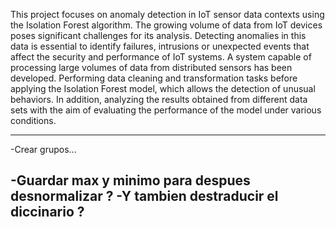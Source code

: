 This project focuses on anomaly detection in IoT sensor data contexts using the Isolation Forest algorithm. 
The growing volume of data from IoT devices poses significant challenges for its analysis. Detecting anomalies in this data is essential to identify failures, intrusions or unexpected events that affect the security and performance of IoT systems.
A system capable of processing large volumes of data from distributed sensors has been developed. Performing data cleaning and transformation tasks before applying the Isolation Forest model, which allows the detection of unusual behaviors. In addition, analyzing the results obtained from different data sets with the aim of evaluating the performance of the model under various conditions.

---
-Crear grupos...

-Guardar max y minimo para despues desnormalizar ?
-Y tambien destraducir el diccinario ?
-